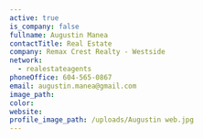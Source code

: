 ```yaml
---
active: true
is_company: false
fullname: Augustin Manea
contactTitle: Real Estate
company: Remax Crest Realty - Westside
network:
  - realestateagents
phoneOffice: 604-565-0867
email: augustin.manea@gmail.com
image_path:
color:
website:
profile_image_path: /uploads/Augustin web.jpg
---
```

